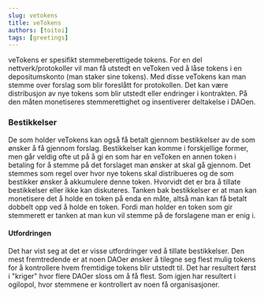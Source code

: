 ```yaml
---
slug: vetokens
title: veTokens   
authors: [toitoi]
tags: [greetings]
---
```


veTokens er spesifikt stemmeberettigede tokens. For en del nettverk/protokoller vil man få utstedt en veToken ved å låse tokens i en depositumskonto (man staker sine tokens). Med disse veTokens kan man stemme over forslag som blir foreslått for protokollen. Det kan være distribusjon av nye tokens som blir utstedt eller endringer i kontrakten. På den måten monetiseres stemmerettighet og insentiverer deltakelse i DAOen. 

### Bestikkelser

De som holder veTokens kan også få betalt gjennom bestikkelser av de som ønsker å få gjennom forslag. Bestikkelser kan komme i forskjellige former, men går veldig ofte ut på å gi en som har en veToken en annen token i betaling for å stemme på det forslaget man ønsker at skal gå gjennom. Det stemmes som regel over hvor nye tokens skal distribueres og de som bestikker ønsker å akkumulere denne token. Hvorvidt det er bra å tillate bestikkelser eller ikke kan diskuteres. Tanken bak bestikkelser er at man kan monetisere det å holde en token på enda en måte, altså man kan få betalt dobbelt opp ved å holde en token. Fordi man holder en token som gir stemmerett er tanken at man kun vil stemme på de forslagene man er enig i. 

#### Utfordringen
Det har vist seg at det er visse utfordringer ved å tillate bestikkelser. Den mest fremtredende er at noen DAOer ønsker å tilegne seg flest mulig tokens for å kontrollere hvem fremtidige tokens blir utstedt til. Det har resultert først i "kriger" hvor flere DAOer sloss om å få flest. Som igjen har resultert i ogilopol, hvor stemmene er kontrollert av noen få organisasjoner. 